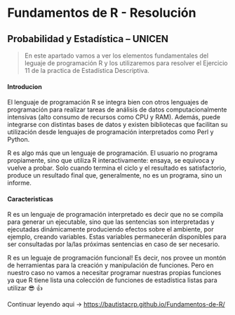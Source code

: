 # Fundamentos de R - Resolución
## Probabilidad y Estadística – UNICEN

> En este apartado vamos a ver los elementos fundamentales del leguaje de programación R y los utilizaremos para resolver el Ejercicio 11 de la practica de Estadística Descriptiva. 

#### Introducion

El lenguaje de programación R se integra bien con otros lenguajes de programación para realizar tareas de análisis de datos computacionalmente intensivas (alto consumo de recursos como CPU y RAM). Además, puede integrarse con distintas bases de datos y existen bibliotecas que facilitan su utilización desde lenguajes de programación interpretados como Perl y Python.

R es algo más que un lenguaje de programación. El usuario no programa propiamente, sino que utiliza R interactivamente: ensaya, se equivoca y vuelve a probar. Solo cuando termina el ciclo y el resultado es satisfactorio, produce un resultado final que, generalmente, no es un programa, sino un informe.

#### Caracteristicas

R es un lenguaje de programación interpretado es decir que no se compila para generar un ejecutable, sino que las sentencias son interpretadas y ejecutadas dinámicamente produciendo efectos sobre el ambiente, por ejemplo, creando variables. Estas variables permanecerán disponibles para ser consultadas por la/las próximas sentencias en caso de ser necesario. 

R es un leguaje de programación funcional! Es decir, nos provee un montón de herramientas para la creación y manipulación de funciones. Pero en nuestro caso no vamos a necesitar programar nuestras propias funciones ya que R tiene lista una colección de funciones de estadística listas para utilizar 😎 👍

Continuar leyendo aqui -> https://bautistacrp.github.io/Fundamentos-de-R/

